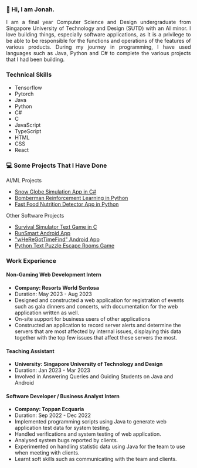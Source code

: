 ### 👋 Hi, I am Jonah. 

<p align="justify">
I am a final year Computer Science and Design undergraduate from Singapore University of Technology and Design (SUTD) with an AI minor. I love building things, especially software applications, as it is a privilege to be able to be responsible for the functions and operations of the features of various products. During my journey in programming, I have used languages such as Java, Python and C# to complete the various projects that I had been building. 
</p>

### Technical Skills
- Tensorflow
- Pytorch 
- Java
- Python
- C#
- C
- JavaScript
- TypeScript
- HTML
- CSS
- React

### 💻 Some Projects That I Have Done
AI/ML Projects
- [Snow Globe Simulation App in C#](https://github.com/J-onah/SnowGlobe_Project)
- [Bomberman Reinforcement Learning in Python](https://github.com/J-onah/Fast-Food-Nutrition-Detection-Project)
- [Fast Food Nutrition Detector App in Python](https://github.com/J-onah/Fast-Food-Nutrition-Detection-Project)

Other Software Projects
- [Survival Simulator Text Game in C](https://github.com/J-onah/Survival-Simulator)
- [RunSmart Android App](https://github.com/J-onah/RunSmart)
- ["wHeReGotTimeFind" Android App](https://github.com/J-onah/wHeReGotTimeFind)
- [Python Text Puzzle Escape Rooms Game](https://github.com/J-onah/Python-Text-Puzzle-Escape-Rooms)


### Work Experience
#### <b>Non-Gaming Web Development Intern</b>
  - <b>Company: Resorts World Sentosa</b>
  - Duration: May 2023 - Aug 2023
  - Designed and constructed a web application for registration of events such as gala dinners and concerts, with documentation for the web application written as well. 
  - On-site support for business users of other applications
  - Constructed an application to record server alerts and determine the servers that are most affected by internal issues, displaying this data together with the top few issues that affect these servers the most.

#### <b>Teaching Assistant</b>
  - <b>University: Singapore University of Technology and Design</b>
  - Duration: Jan 2023 - Mar 2023
  - Involved in Answering Queries and Guiding Students on Java and Android 

#### <b>Software Developer / Business Analyst Intern</b>
  - <b>Company: Toppan Ecquaria</b>
  - Duration: Sep 2022 - Dec 2022
  - Implemented programming scripts using Java to generate web application test data for system testing.
  - Handled verifications and system testing of web application.
  - Analysed system bugs reported by clients.
  - Experimented on handling statistic data using Java for the team to use when meeting with clients.
  - Learnt soft skills such as communicating with the team and clients.

<!--
**J-onah/J-onah** is a ✨ _special_ ✨ repository because its `README.md` (this file) appears on your GitHub profile.

Here are some ideas to get you started:

- 🔭 I’m currently working on ...
- 🌱 I’m currently learning ...
- 👯 I’m looking to collaborate on ...
- 🤔 I’m looking for help with ...
- 💬 Ask me about ...
- 📫 How to reach me: ...
- 😄 Pronouns: ...
- ⚡ Fun fact: ...
-->
